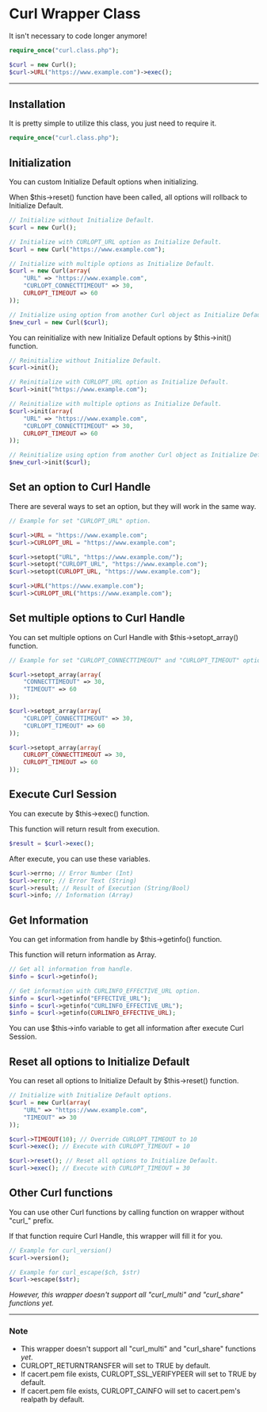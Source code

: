 # Curl Wrapper Class

It isn't necessary to code longer anymore!

```php
require_once("curl.class.php");

$curl = new Curl();
$curl->URL("https://www.example.com")->exec();
```

---

## Installation
It is pretty simple to utilize this class, you just need to require it.

```php
require_once("curl.class.php");
```

## Initialization
You can custom Initialize Default options when initializing.

When $this->reset() function have been called, all options will rollback to Initialize Default.

```php
// Initialize without Initialize Default.
$curl = new Curl();

// Initialize with CURLOPT_URL option as Initialize Default.
$curl = new Curl("https://www.example.com");

// Initialize with multiple options as Initialize Default.
$curl = new Curl(array(
	"URL" => "https://www.example.com",
	"CURLOPT_CONNECTTIMEOUT" => 30,
	CURLOPT_TIMEOUT => 60
));

// Initialize using option from another Curl object as Initialize Default.
$new_curl = new Curl($curl);
```

You can reinitialize with new Initialize Default options by $this->init() function.

```php
// Reinitialize without Initialize Default.
$curl->init();

// Reinitialize with CURLOPT_URL option as Initialize Default.
$curl->init("https://www.example.com");

// Reinitialize with multiple options as Initialize Default.
$curl->init(array(
	"URL" => "https://www.example.com",
	"CURLOPT_CONNECTTIMEOUT" => 30,
	CURLOPT_TIMEOUT => 60
));

// Reinitialize using option from another Curl object as Initialize Default.
$new_curl->init($curl);
```

## Set an option to Curl Handle
There are several ways to set an option, but they will work in the same way.

```php
// Example for set "CURLOPT_URL" option.

$curl->URL = "https://www.example.com";
$curl->CURLOPT_URL = "https://www.example.com";

$curl->setopt("URL", "https://www.example.com/");
$curl->setopt("CURLOPT_URL", "https://www.example.com");
$curl->setopt(CURLOPT_URL, "https://www.example.com");

$curl->URL("https://www.example.com");
$curl->CURLOPT_URL("https://www.example.com");
```

## Set multiple options to Curl Handle
You can set multiple options on Curl Handle with $this->setopt_array() function.

```php
// Example for set "CURLOPT_CONNECTTIMEOUT" and "CURLOPT_TIMEOUT" options.

$curl->setopt_array(array(
	"CONNECTTIMEOUT" => 30,
	"TIMEOUT" => 60
));

$curl->setopt_array(array(
	"CURLOPT_CONNECTTIMEOUT" => 30,
	"CURLOPT_TIMEOUT" => 60
));

$curl->setopt_array(array(
	CURLOPT_CONNECTTIMEOUT => 30,
	CURLOPT_TIMEOUT => 60
));
```

## Execute Curl Session
You can execute by $this->exec() function.

This function will return result from execution.

```php
$result = $curl->exec();
```

After execute, you can use these variables.

```php
$curl->errno; // Error Number (Int)
$curl->error; // Error Text (String)
$curl->result; // Result of Execution (String/Bool)
$curl->info; // Information (Array)
```

## Get Information
You can get information from handle by $this->getinfo() function.

This function will return information as Array.

```php
// Get all information from handle.
$info = $curl->getinfo();

// Get information with CURLINFO_EFFECTIVE_URL option.
$info = $curl->getinfo("EFFECTIVE_URL");
$info = $curl->getinfo("CURLINFO_EFFECTIVE_URL");
$info = $curl->getinfo(CURLINFO_EFFECTIVE_URL);
```

You can use $this->info variable to get all information after execute Curl Session.

## Reset all options to Initialize Default
You can reset all options to Initialize Default by $this->reset() function.

```php
// Initialize with Initialize Default options.
$curl = new Curl(array(
	"URL" => "https://www.example.com",
	"TIMEOUT" => 30
));

$curl->TIMEOUT(10); // Override CURLOPT_TIMEOUT to 10
$curl->exec(); // Execute with CURLOPT_TIMEOUT = 10

$curl->reset(); // Reset all options to Initialize Default.
$curl->exec(); // Execute with CURLOPT_TIMEOUT = 30

```

## Other Curl functions
You can use other Curl functions by calling function on wrapper without "curl_" prefix.

If that function require Curl Handle, this wrapper will fill it for you.

```php
// Example for curl_version()
$curl->version();

// Example for curl_escape($ch, $str)
$curl->escape($str);

```

*However, this wrapper doesn't support all "curl_multi" and "curl_share" functions yet.*

---

### Note
- This wrapper doesn't support all "curl_multi" and "curl_share" functions *yet*.
- CURLOPT_RETURNTRANSFER will set to TRUE by default.
- If cacert.pem file exists, CURLOPT_SSL_VERIFYPEER will set to TRUE by default.
- If cacert.pem file exists, CURLOPT_CAINFO will set to cacert.pem's realpath by default.
